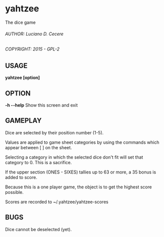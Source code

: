 # yahtzee
The dice game

###### AUTHOR: Luciano D. Cecere
###### COPYRIGHT: 2015 - GPL-2

## USAGE
  **yahtzee [option]**

## OPTION
  **-h --help**	Show this screen and exit

## GAMEPLAY
 Dice are selected by their position number (1-5).

 Values are applied to game sheet categories by using
 the commands which appear between [ ] on the sheet.

 Selecting a category in which the selected dice don't
 fit will set that category to 0. This is a sacrifice.

 If the upper section (ONES - SIXES) tallies up to 63
 or more, a 35 bonus is added to score.

 Because this is a one player game, the object is to
 get the highest score possible.

 Scores are recorded to ~/.yahtzee/yahtzee-scores
 
## BUGS
 Dice cannot be deselected (yet).
